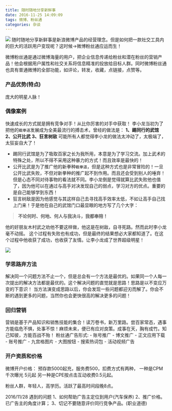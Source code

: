 ```yaml
---
title: 随时随地分享新鲜事
date: 2016-11-25 14:09:09
tags: 微博、粉丝通
categories: 杂谈
---
```

![](http://p1.bqimg.com/567571/4079866c3bb6dd1d.jpg)
随时随地分享新鲜事是新浪微博产品的经营理念。但是如何把一款社交工具内的巨大的活跃用户变现呢？这时候->微博粉丝通应运而生！
<!-- more -->
微博粉丝通是通过微博海量的用户，把企业信息传递给粉丝和潜在粉丝的营销产品！他会根据用户属性和社交关系将信息精准的投放给目标人群。同时微博粉丝通也具有普通微博的全部功能，如评论，转发，收藏，点链接，点赞等。

### 产品优势(特点)
庞大的明星人脉！
### 偶像案例
快速成长的方式就是拥有竞争对手！从比你厉害的对手中获取！
李小龙当初为了把他的`截拳道`发展成为全美最流行的搏击术，曾经的做法是：
<b>1、踢同行的武馆</b>
<b>2、公开比武</b>
<b>3、狂言树敌</b>
可能所有人都觉得李小龙的做法太冲动了，太极端了，太狂妄自大了！
- 踢同行武馆是为了吸取百家之长为我所用，本意是为了学习交流。加上武术的特殊之处，所以不得不采用这种暴力的方式！而且效率是最快的！
- 公开比武是为了推广他的新拳种`截拳道`，但是这种方式也是非常冒险的！一旦公开比武失败，不但对新拳种的推广起不到作用。而且还会受到别人的唾弃！但是心态不同对待事物的看法就不同。李小龙倒是觉得就算比武失败他也值了，因为他可以在通过与高手对决发现自己的弱点，学习对方的优点。重要的是自己能够学到东西！
- 狂言树敌是因为他感觉与其这样自己去寻找高手效率太低，不如让高手自己找上门来！于是他在自己的武馆门口最显眼的地方写了几个大字：
> **不论何时、何地、何人与我决斗，我都奉陪！**

他的好朋友木村武之劝他不要这样做，他这是在树敌，自寻死路。然而此时李小龙毫不动摇。
这个过程有失败也有成功，但是最终的结果想必大家都知道了。在这个过程中他收获了成功，也收获了友情。让李小龙成了世界超级明星！

![](http://i1.piimg.com/567571/55876233e7349dff.gif)

### 学思路弃方法
解决同一个问题方法不止一个，但是总会有一个方法是最优的。如果同一个人每一次提出的解决方法都是最优的。这个解决问题的直觉就是思路！思路是以不变应万变的下意识！
当方法演变成思路以后，你会发现一些问题都迎刃而解了。你会不断的遇到更多的问题，当然你也会更快很高的解决更多的问题！

### 回归营销
营销是基于产品知识和销售技能的集合！读万卷书，新万里路。尝百家常态，遇事方能临危不惧，处事不惊！麻烦未来，便已有应对良策。成事在天，胸有成竹。知己知彼，方能百战不殆！
粉丝通广告形式:
				- 账号推广
				- 博文推广
				- 正文应用下载
				- 账号推广
				- 九宫格图片
				- 大图按钮
				- 搜索热词包
				- 活动视频广告

### 开户资质和价格

微博开户价格：
预存款5000起充，服务费500，扣费方式有两种， 一种是CPM千次曝光 5元起   另一种是CPE按点击互动收费0.5元起。

粉丝人群，年轻人，高学历。活跃了最高时间段晚8点。

2016/11/28 遇到的问题
1、如何帮助广告主定位到用户(汽车保养)
2、推广价格。已广告主的角度计算；
3、切记不要随意评价同行竞争产品。(职业道德)

